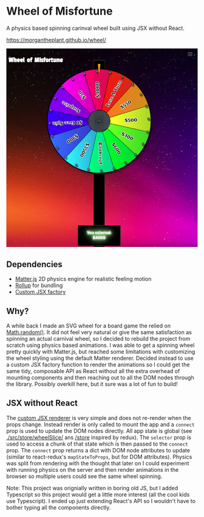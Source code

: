 # Wheel of Misfortune

A physics based spinning carinval wheel built using JSX without React.

https://morgantheplant.github.io/wheel/

![Wheel of Misforture](./screenshot.png)


## Dependencies

- [Matter.js](https://brm.io/matter-js/) 2D physics engine for realistic feeling motion
- [Rollup](https://rollupjs.org/) for bundling
- [Custom JSX factory](./packages/render/createElement.ts)

## Why?

A while back I made an SVG wheel for a board game the relied on [Math.random()](https://developer.mozilla.org/en-US/docs/Web/JavaScript/Reference/Global_Objects/Math/random). It did not feel very natural or give the same satisfaction as spinning an actual carnival wheel, so I decided to rebuild the project from scratch using physics based animations. I was able to get a spinning wheel pretty quickly with Matter.js, but reached some limitations with customizing the wheel styling using the default Matter renderer. Decided instead to use a custom JSX factory function to render the animations so I could get the same tidy, composable API as React without all the extra overhead of mounting components and then reaching out to all the DOM nodes through the library. Possibly overkill here, but it sure was a lot of fun to build!

## JSX without React

The [custom JSX renderer](./packages/render/createElement.ts) is very simple and does not re-render when the props change. Instead render is only called to mount the app and a `connect` prop is used to update the DOM nodes directly. All app state is global (see [./src/store/wheelSlice/](./src/store/wheelSlice/) ans [/store](./packages/store) inspired by redux). The `selector` prop is used to access a chunk of that state which is then passed to the `connect` prop. The `connect` prop returns a dict with DOM node attributes to update (similar to react-redux's `mapStateToProps`, but for DOM attributes). Physics was split from rendering with the thought that later on I could experiment with running physics on the server and then render animations in the browser so multiple users could see the same wheel spinning.

Note: This project was orignially written in boring old JS, but I added Typescript so this project would get a little more interest (all the cool kids use Typescript). I ended up just extending React's API so I wouldn't have to bother typing all the components directly.
